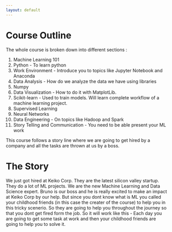 ```yaml
---
layout: default
---
```


# Course Outline

The whole course is broken down into different sections :

1. Machine Learning 101
2. Python - To learn python
3. Work Environment - Introduce you to topics like Jupyter Notebook and Anaconda
4. Data Analysis - How do we analyze the data we have using libraries
5. Numpy
6. Data Visualization - How to do it with MatplotLib.
7. Scikit-learn - Used to train models. Will learn complete workflow of a machine learning project.
8. Supervised Learning
9. Neural Networks
10. Data Engineering - On topics like Hadoop and Spark
11. Story Telling and Communication - You need to be able present your ML work

This course follows a story line where we are going to get hired by a company and all the tasks are thrown at us by a boss.

# The Story

We just got hired at Keiko Corp. They are the latest silicon valley startup. They do a lot of ML projects. We are the new Machine Learning and Data Science expert. Bruno is our boss and he is really excited to make an impact at Keiko Corp by our help. But since you dont know what is ML you called your childhood friends (in this case the creater of the course) to help you in this tricky scenerio. So they are going to help you throughout the journey so that you dont get fired form the job. So it will work like this - Each day you are going to get some task at work and then your childhood friends are going to help you to solve it.
